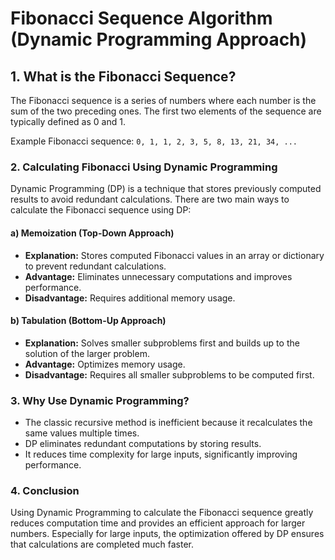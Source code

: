 # Fibonacci Sequence Algorithm (Dynamic Programming Approach)

## 1. What is the Fibonacci Sequence?

The Fibonacci sequence is a series of numbers where each number is the sum of the two preceding ones. The first two elements of the sequence are typically defined as 0 and 1.

Example Fibonacci sequence:
```0, 1, 1, 2, 3, 5, 8, 13, 21, 34, ...```

### 2. Calculating Fibonacci Using Dynamic Programming

Dynamic Programming (DP) is a technique that stores previously computed results to avoid redundant calculations. There are two main ways to calculate the Fibonacci sequence using DP:

#### a) Memoization (Top-Down Approach)

- **Explanation:** Stores computed Fibonacci values in an array or dictionary to prevent redundant calculations.
- **Advantage:** Eliminates unnecessary computations and improves performance.
- **Disadvantage:** Requires additional memory usage.

#### b) Tabulation (Bottom-Up Approach)

- **Explanation:** Solves smaller subproblems first and builds up to the solution of the larger problem.
- **Advantage:** Optimizes memory usage.
- **Disadvantage:** Requires all smaller subproblems to be computed first.

### 3. Why Use Dynamic Programming?

- The classic recursive method is inefficient because it recalculates the same values multiple times.
- DP eliminates redundant computations by storing results.
- It reduces time complexity for large inputs, significantly improving performance.

### 4. Conclusion

Using Dynamic Programming to calculate the Fibonacci sequence greatly reduces computation time and provides an efficient approach for larger numbers. Especially for large inputs, the optimization offered by DP ensures that calculations are completed much faster.
